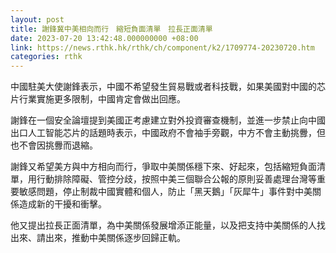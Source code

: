 ```yaml
---
layout: post
title: 謝鋒冀中美相向而行　縮短負面清單　拉長正面清單
date: 2023-07-20 13:42:48.000000000 +08:00
link: https://news.rthk.hk/rthk/ch/component/k2/1709774-20230720.htm
categories: rthk
---
```


中國駐美大使謝鋒表示，中國不希望發生貿易戰或者科技戰，如果美國對中國的芯片行業實施更多限制，中國肯定會做出回應。

謝鋒在一個安全論壇提到美國正考慮建立對外投資審查機制，並進一步禁止向中國出口人工智能芯片的話題時表示，中國政府不會袖手旁觀，中方不會主動挑釁，但也不會因挑釁而退縮。

謝鋒又希望美方與中方相向而行，爭取中美關係穩下來、好起來，包括縮短負面清單，用行動排除障礙、管控分歧，按照中美三個聯合公報的原則妥善處理台灣等重要敏感問題，停止制裁中國實體和個人，防止「黑天鵝」「灰犀牛」事件對中美關係造成新的干擾和衝擊。

他又提出拉長正面清單，為中美關係發展增添正能量，以及把支持中美關係的人找出來、請出來，推動中美關係逐步回歸正軌。
